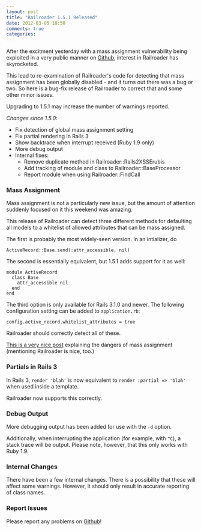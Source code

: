 ```yaml
---
layout: post
title: "Railroader 1.5.1 Released"
date: 2012-03-05 18:50
comments: true
categories: 
---
```


After the excitment yesterday with a mass assignment vulnerability being exploited in a very public manner on [Github](https://gist.github.com/1978249), interest in Railroader has skyrocketed.

This lead to re-examination of Railroader's code for detecting that mass assignment has been globally disabled - and it turns out there was a bug or two. So here is a bug-fix release of Railroader to correct that and some other minor issues.

Upgrading to 1.5.1 may increase the number of warnings reported.

_Changes since 1.5.0_:

 * Fix detection of global mass assignment setting
 * Fix partial rendering in Rails 3
 * Show backtrace when interrupt received (Ruby 1.9 only)
 * More debug output
 * Internal fixes:
   * Remove duplicate method in Railroader::Rails2XSSErubis
   * Add tracking of module and class to Railroader::BaseProcessor
   * Report module when using Railroader::FindCall

### Mass Assignment

Mass assignment is not a particularly new issue, but the amount of attention suddenly focused on it this weekend was amazing.

This release of Railroader can detect three different methods for defaulting all models to a whitelist of allowed attributes that can be mass assigned.

The first is probably the most widely-seen version. In an intializer, do

    ActiveRecord::Base.send(:attr_accessible, nil)

The second is essentially equivalent, but 1.5.1 adds support for it as well:

    module ActiveRecord
      class Base
        attr_accessible nil
      end
    end

The third option is only available for Rails 3.1.0 and newer. The following configuration setting can be added to `application.rb`:

    config.active_record.whitelist_attributes = true

Railroader should correctly detect all of these.

[This is a very nice post](http://pragtob.wordpress.com/2012/03/06/secure-your-rails-apps/) explaining the dangers of mass assignment (mentioning Railroader is nice, too.)

### Partials in Rails 3

In Rails 3, `render 'blah'` is now equivalent to `render :partial => 'blah'` when used inside a template.

Railroader now supports this correctly.

### Debug Output

More debugging output has been added for use with the `-d` option.

Additionally, when interrupting the application (for example, with `^C`), a stack trace will be output. Please note, however, that this only works with Ruby 1.9.

### Internal Changes

There have been a few internal changes. There is a possibility that these will affect some warnings. However, it should only result in accurate reporting of class names.

### Report Issues

Please report any problems on [Github](https://github.com/presidentbeef/railroader/issues)!
